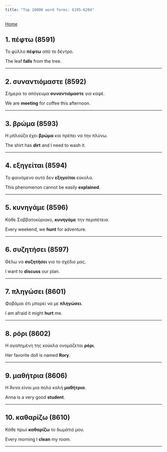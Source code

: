 ```yaml
---
title: "Top 10000 word forms: 6195-6204"
...
```


[Home](./) 

## 1. πέφτω (8591)

Το φύλλο **πέφτω** από το δέντρο.

The leaf **falls** from the tree.

---

## 2. συναντιόμαστε (8592)

Σήμερα το απόγευμα **συναντιόμαστε** για καφέ.  

We are **meeting** for coffee this afternoon.

---

## 3. βρώμα (8593)

Η μπλούζα έχει **βρώμα** και πρέπει να την πλύνω.

The shirt has **dirt** and I need to wash it.

---

## 4. εξηγείται (8594)

Το φαινόμενο αυτό δεν **εξηγείται** εύκολα.  

This phenomenon cannot be easily **explained**.

---

## 5. κυνηγάμε (8596)

Κάθε Σαββατοκύριακο, **κυνηγάμε** την περιπέτεια.

Every weekend, we **hunt** for adventure.

---

## 6. συζητήσει (8597)

Θέλω να **συζητήσει** για το σχέδιο μας.  

I want to **discuss** our plan.

---

## 7. πληγώσει (8601)

Φοβάμαι ότι μπορεί να με **πληγώσει**.

I am afraid it might **hurt** me.

---

## 8. ρόρι (8602)

Η αγαπημένη της κούκλα ονομάζεται **ρόρι**.  

Her favorite doll is named **Rory**.

---

## 9. μαθήτρια (8606)

Η Άννα είναι μια πολύ καλή **μαθήτρια**.  

Anna is a very good **student**.

---

## 10. καθαρίζω (8610)

Κάθε πρωί **καθαρίζω** το δωμάτιό μου.  

Every morning I **clean** my room.

---

